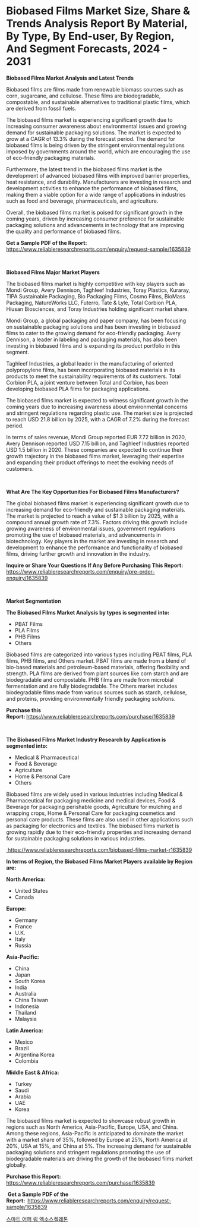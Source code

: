 <p><h1>Biobased Films Market Size, Share & Trends Analysis Report By Material, By Type, By End-user, By Region, And Segment Forecasts, 2024 - 2031</h1></p><p><strong>Biobased Films Market Analysis and Latest Trends</strong></p>
<p><p>Biobased films are films made from renewable biomass sources such as corn, sugarcane, and cellulose. These films are biodegradable, compostable, and sustainable alternatives to traditional plastic films, which are derived from fossil fuels.</p><p>The biobased films market is experiencing significant growth due to increasing consumer awareness about environmental issues and growing demand for sustainable packaging solutions. The market is expected to grow at a CAGR of 13.3% during the forecast period. The demand for biobased films is being driven by the stringent environmental regulations imposed by governments around the world, which are encouraging the use of eco-friendly packaging materials.</p><p>Furthermore, the latest trend in the biobased films market is the development of advanced biobased films with improved barrier properties, heat resistance, and durability. Manufacturers are investing in research and development activities to enhance the performance of biobased films, making them a viable option for a wide range of applications in industries such as food and beverage, pharmaceuticals, and agriculture.</p><p>Overall, the biobased films market is poised for significant growth in the coming years, driven by increasing consumer preference for sustainable packaging solutions and advancements in technology that are improving the quality and performance of biobased films.</p></p>
<p><strong>Get a Sample PDF of the Report:&nbsp;</strong> <a href="https://www.reliableresearchreports.com/enquiry/request-sample/1635839">https://www.reliableresearchreports.com/enquiry/request-sample/1635839</a></p>
<p>&nbsp;</p>
<p><strong>Biobased Films Major Market Players</strong></p>
<p><p>The biobased films market is highly competitive with key players such as Mondi Group, Avery Dennison, Taghleef Industries, Toray Plastics, Kuraray, TIPA Sustainable Packaging, Bio Packaging Films, Cosmo Films, BioMass Packaging, NatureWorks LLC, Futerro, Tate & Lyle, Total Corbion PLA, Hiusan Biosciences, and Toray Industries holding significant market share.</p><p>Mondi Group, a global packaging and paper company, has been focusing on sustainable packaging solutions and has been investing in biobased films to cater to the growing demand for eco-friendly packaging. Avery Dennison, a leader in labeling and packaging materials, has also been investing in biobased films and is expanding its product portfolio in this segment. </p><p>Taghleef Industries, a global leader in the manufacturing of oriented polypropylene films, has been incorporating biobased materials in its products to meet the sustainability requirements of its customers. Total Corbion PLA, a joint venture between Total and Corbion, has been developing biobased PLA films for packaging applications.</p><p>The biobased films market is expected to witness significant growth in the coming years due to increasing awareness about environmental concerns and stringent regulations regarding plastic use. The market size is projected to reach USD 21.8 billion by 2025, with a CAGR of 7.2% during the forecast period.</p><p>In terms of sales revenue, Mondi Group reported EUR 7.72 billion in 2020, Avery Dennison reported USD 7.15 billion, and Taghleef Industries reported USD 1.5 billion in 2020. These companies are expected to continue their growth trajectory in the biobased films market, leveraging their expertise and expanding their product offerings to meet the evolving needs of customers.</p></p>
<p>&nbsp;</p>
<p><strong>What Are The Key Opportunities For Biobased Films Manufacturers?</strong></p>
<p><p>The global biobased films market is experiencing significant growth due to increasing demand for eco-friendly and sustainable packaging materials. The market is projected to reach a value of $1.3 billion by 2025, with a compound annual growth rate of 7.3%. Factors driving this growth include growing awareness of environmental issues, government regulations promoting the use of biobased materials, and advancements in biotechnology. Key players in the market are investing in research and development to enhance the performance and functionality of biobased films, driving further growth and innovation in the industry.</p></p>
<p><strong>Inquire or Share Your Questions If Any Before Purchasing This Report:</strong> <a href="https://www.reliableresearchreports.com/enquiry/pre-order-enquiry/1635839">https://www.reliableresearchreports.com/enquiry/pre-order-enquiry/1635839</a></p>
<p>&nbsp;</p>
<p><strong>Market Segmentation</strong></p>
<p><strong>The Biobased Films Market Analysis by types is segmented into:</strong></p>
<p><ul><li>PBAT Films</li><li>PLA Films</li><li>PHB Films</li><li>Others</li></ul></p>
<p><p>Biobased films are categorized into various types including PBAT films, PLA films, PHB films, and Others market. PBAT films are made from a blend of bio-based materials and petroleum-based materials, offering flexibility and strength. PLA films are derived from plant sources like corn starch and are biodegradable and compostable. PHB films are made from microbial fermentation and are fully biodegradable. The Others market includes biodegradable films made from various sources such as starch, cellulose, and proteins, providing environmentally friendly packaging solutions.</p></p>
<p><strong>Purchase this Report:&nbsp;</strong><a href="https://www.reliableresearchreports.com/purchase/1635839">https://www.reliableresearchreports.com/purchase/1635839</a></p>
<p>&nbsp;</p>
<p><strong>The Biobased Films Market Industry Research by Application is segmented into:</strong></p>
<p><ul><li>Medical & Pharmaceutical</li><li>Food & Beverage</li><li>Agriculture</li><li>Home & Personal Care</li><li>Others</li></ul></p>
<p><p>Biobased films are widely used in various industries including Medical & Pharmaceutical for packaging medicine and medical devices, Food & Beverage for packaging perishable goods, Agriculture for mulching and wrapping crops, Home & Personal Care for packaging cosmetics and personal care products. These films are also used in other applications such as packaging for electronics and textiles. The biobased films market is growing rapidly due to their eco-friendly properties and increasing demand for sustainable packaging solutions in various industries.</p></p>
<p><a href="https://www.reliableresearchreports.com/biobased-films-market-r1635839">&nbsp;https://www.reliableresearchreports.com/biobased-films-market-r1635839</a></p>
<p><strong>In terms of Region, the Biobased Films Market Players available by Region are:</strong></p>
<p>
    <p> <strong> North America: </strong>
        <ul>
            <li>United States</li>
            <li>Canada</li>
        </ul>
        </p> 
    <p> <strong> Europe: </strong>
        <ul>
            <li>Germany</li>
            <li>France</li>
            <li>U.K.</li>
            <li>Italy</li>
            <li>Russia</li>
        </ul>
        </p> 
    <p> <strong> Asia-Pacific: </strong>
        <ul>
            <li>China</li>
            <li>Japan</li>
            <li>South Korea</li>
            <li>India</li>
            <li>Australia</li>
            <li>China Taiwan</li>
            <li>Indonesia</li>
            <li>Thailand</li>
            <li>Malaysia</li>
        </ul>
        </p> 
    <p> <strong> Latin America: </strong>
        <ul>
            <li>Mexico</li>
            <li>Brazil</li>
            <li>Argentina Korea</li>
            <li>Colombia</li>
        </ul>
        </p> 
    <p> <strong> Middle East & Africa: </strong>
        <ul>
            <li>Turkey</li>
            <li>Saudi</li>
            <li>Arabia</li>
            <li>UAE</li>
            <li>Korea</li>
        </ul>
    </p>
    </p>
<p><p>The biobased films market is expected to showcase robust growth in regions such as North America, Asia-Pacific, Europe, USA, and China. Among these regions, Asia-Pacific is anticipated to dominate the market with a market share of 35%, followed by Europe at 25%, North America at 20%, USA at 15%, and China at 5%. The increasing demand for sustainable packaging solutions and stringent regulations promoting the use of biodegradable materials are driving the growth of the biobased films market globally.</p></p>
<p><strong>Purchase this Report: </strong><a href="https://www.reliableresearchreports.com/purchase/1635839">https://www.reliableresearchreports.com/purchase/1635839</a></p>
<p>&nbsp;<strong>Get a Sample PDF of the Report:&nbsp;&nbsp;</strong><a href="https://www.reliableresearchreports.com/enquiry/request-sample/1635839">https://www.reliableresearchreports.com/enquiry/request-sample/1635839</a></p>
<p><strong></strong></p>
<p><p><a href="https://github.com/Gregost89076vddcv/Market-Research-Report-List-1/blob/main/3951307126749.md">스마트 어퍼 림 엑소스켈레톤</a></p></p>